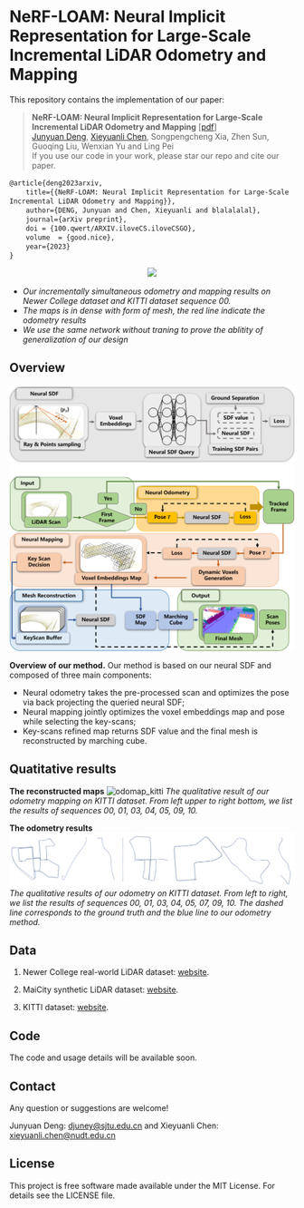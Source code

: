 # NeRF-LOAM: Neural Implicit Representation for Large-Scale Incremental LiDAR Odometry and Mapping

This repository contains the implementation of our paper:
> **NeRF-LOAM: Neural Implicit Representation for Large-Scale Incremental LiDAR Odometry and Mapping** [[pdf](https://www.baidu.com/)]\
> [Junyuan Deng](https://github.com/Rotatingpencil),  [Xieyuanli Chen](https://github.com/Chen-Xieyuanli), Songpengcheng Xia, Zhen Sun, Guoqing Liu, Wenxian Yu and Ling Pei\
> If you use our code in your work, please star our repo and cite our paper.

```
@article{deng2023arxiv,
	title={{NeRF-LOAM: Neural Implicit Representation for Large-Scale Incremental LiDAR Odometry and Mapping}},
	author={DENG, Junyuan and Chen, Xieyuanli and blalalalal},
	journal={arXiv preprint},
	doi = {100.qwert/ARXIV.iloveCS.iloveCSGO},
	volume  = {good.nice},
	year={2023}
}
```

<div align=center>
<img src="./docs/NeRFLOAM.gif"> 
</div>

- *Our incrementally simultaneous odometry and mapping results on Newer College dataset and KITTI dataset sequence 00.*
- *The maps is in dense with form of mesh, the red line indicate the odometry results*
- *We use the same network without traning to prove the ablitity of generalization of our design*


## Overview

![pipeline](./docs/pipeline.png)

**Overview of our method.** Our method is based on our neural SDF and composed of three main components:
- Neural odometry takes the pre-processed scan and optimizes the pose via back projecting the queried neural SDF; 
- Neural mapping jointly optimizes the voxel embeddings map and pose while selecting the key-scans; 
- Key-scans refined map returns SDF value and the final mesh is reconstructed by marching cube.

## Quatitative results

**The reconstructed maps**
![odomap_kitti](./docs/odomap_kitti.png)
*The qualitative result of our odometry mapping on KITTI dataset. From left upper to right bottom, we list the results of sequences 00, 01, 03, 04, 05, 09, 10.*

**The odometry results**
![odo_qual](./docs/odo_qual.png)
*The qualitative results of our odometry on KITTI dataset. From left to right, we list the results of sequences 00, 01, 03, 04, 05, 07, 09, 10. The dashed line corresponds to the ground truth and the blue line to our odometry method.*


## Data

1. Newer College real-world LiDAR dataset: [website](https://ori-drs.github.io/newer-college-dataset/download/). 

2. MaiCity synthetic LiDAR dataset: [website](https://www.ipb.uni-bonn.de/data/mai-city-dataset/).

3. KITTI dataset: [website](https://www.cvlibs.net/datasets/kitti/).

## Code

The code and usage details will be available soon.

## Contact

Any question or suggestions are welcome!

Junyuan Deng: djuney@sjtu.edu.cn and Xieyuanli Chen: xieyuanli.chen@nudt.edu.cn

## License

This project is free software made available under the MIT License. For details see the LICENSE file.